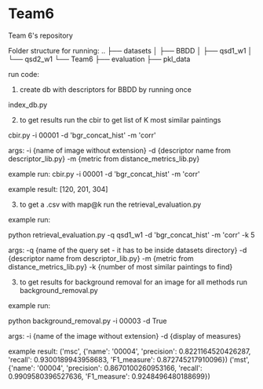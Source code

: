 # Team6
Team 6's repository 

Folder structure for running:
..
├── datasets
│   ├── BBDD
│   ├── qsd1_w1
│   └── qsd2_w1
└── Team6
    ├── evaluation
        ├── pkl_data
    
run code:

1. create db with descriptors for BBDD by running once

index_db.py

2. to get results run the cbir to get list of K most similar paintings

cbir.py -i 00001 -d 'bgr_concat_hist' -m 'corr'

args:
-i {name of image without extension}
-d {descriptor name from descriptor_lib.py} 
-m {metric from distance_metrics_lib.py}

example run:
cbir.py -i 00001 -d 'bgr_concat_hist' -m 'corr'

example result:
[120, 201, 304]

3. to get a .csv with map@k run the retrieval_evaluation.py

example run:

python retrieval_evaluation.py -q qsd1_w1 -d 'bgr_concat_hist' -m 'corr' -k 5

args:
-q {name of the query set - it has to be inside datasets directory}
-d {descriptor name from descriptor_lib.py} 
-m {metric from distance_metrics_lib.py}
-k {number of most similar paintings to find}

3. to get results for background removal for an image for all methods run background_removal.py

example run:

python background_removal.py -i 00003 -d True

args:
-i {name of the image without extension}
-d {display of measures}

example result:
('msc', {'name': '00004', 'precision': 0.8221164520426287, 'recall': 0.9300189943958683, 'F1_measure': 0.872745217910096})
('mst', {'name': '00004', 'precision': 0.8670100260953166, 'recall': 0.9909580396527636, 'F1_measure': 0.9248496480188699})
